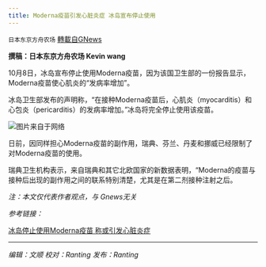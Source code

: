 ```yaml
---
title: Moderna疫苗引发心脏炎症 冰岛宣布停止使用
---
```

`日本东京方舟农场` [轉載自GNews](https://gnews.org/zh-hans/1587885/)

**撰稿：日本东京方舟农场 Kevin wang**

10月8日，冰岛宣布停止使用Moderna疫苗，因为该国卫生部的一份报告显示，Moderna疫苗使心肌炎的“发病率增加”。

冰岛卫生部发布的声明称，“在接种Moderna疫苗后，心肌炎（myocarditis）和心包炎（pericarditis）的发病率增加。”冰岛将完全停止使用该疫苗。

![](https://assets.gnews.org/wp-content/uploads/2021/10/1408091042271758-600x400-1.jpg)图片来自于网络

日前，因同样担心Moderna疫苗的副作用，瑞典、芬兰、丹麦和挪威已经限制了对Moderna疫苗的使用。

瑞典卫生机构表示，来自瑞典和其它北欧国家的新数据表明，“Moderna的疫苗与接种后出现的副作用之间的联系特别清楚，尤其是在第二剂接种注射之后。

*注：本文仅代表作者观点，与 Gnews无关*

*参考链接：*

[冰岛停止使用Moderna疫苗 称或引发心脏炎症](https://www.epochtimes.com/gb/21/10/9/n13293389.htm)

* * *

*编辑：文顺 校对：Ranting 发布：Ranting*
